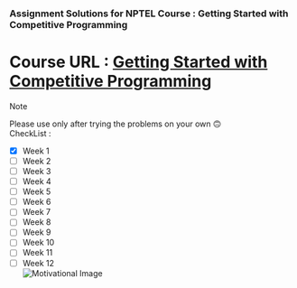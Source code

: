 ###  Assignment Solutions for NPTEL Course : Getting Started with Competitive Programming  
# Course URL : [Getting Started with Competitive Programming](https://onlinecourses.nptel.ac.in/noc23_cs103/course)  
> [!NOTE]
>  Please use only after trying the problems on your own :upside_down_face:  
CheckList :  
- [x] Week 1  
- [ ] Week 2  
- [ ] Week 3  
- [ ] Week 4  
- [ ] Week 5  
- [ ] Week 6  
- [ ] Week 7  
- [ ] Week 8  
- [ ] Week 9  
- [ ] Week 10  
- [ ] Week 11  
- [ ] Week 12  
![Motivational Image](https://knowledge.insead.edu/sites/knowledge/files/styles/1280x500/public/images/2018/12/imageedit_2_5466699678.jpg?itok=jsm87IAE)